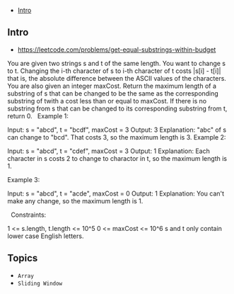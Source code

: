 - [Intro](#intro)

## Intro

- https://leetcode.com/problems/get-equal-substrings-within-budget

You are given two strings s and t of the same length. You want to change s to t. Changing the i-th character of s to i-th character of t costs |s[i] - t[i]| that is, the absolute difference between the ASCII values of the characters.
You are also given an integer maxCost.
Return the maximum length of a substring of s that can be changed to be the same as the corresponding substring of twith a cost less than or equal to maxCost.
If there is no substring from s that can be changed to its corresponding substring from t, return 0.
 
Example 1:

Input: s = "abcd", t = "bcdf", maxCost = 3
Output: 3
Explanation: "abc" of s can change to "bcd". That costs 3, so the maximum length is 3.
Example 2:

Input: s = "abcd", t = "cdef", maxCost = 3
Output: 1
Explanation: Each character in s costs 2 to change to charactor in t, so the maximum length is 1.

Example 3:

Input: s = "abcd", t = "acde", maxCost = 0
Output: 1
Explanation: You can't make any change, so the maximum length is 1.

 
Constraints:

1 <= s.length, t.length <= 10^5
0 <= maxCost <= 10^6
s and t only contain lower case English letters.



## Topics

- `Array`
- `Sliding Window`


